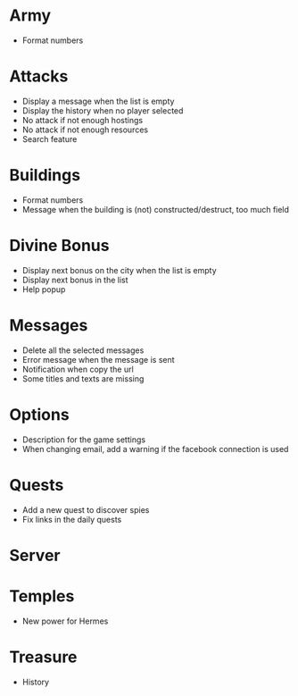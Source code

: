 # Army
* Format numbers

# Attacks
* Display a message when the list is empty
* Display the history when no player selected
* No attack if not enough hostings
* No attack if not enough resources
* Search feature

# Buildings
* Format numbers
* Message when the building is (not) constructed/destruct, too much field

# Divine Bonus
* Display next bonus on the city when the list is empty
* Display next bonus in the list
* Help popup

# Messages
* Delete all the selected messages
* Error message when the message is sent
* Notification when copy the url
* Some titles and texts are missing

# Options
* Description for the game settings
* When changing email, add a warning if the facebook connection is used

# Quests
* Add a new quest to discover spies
* Fix links in the daily quests

# Server

# Temples
* New power for Hermes

# Treasure
* History

